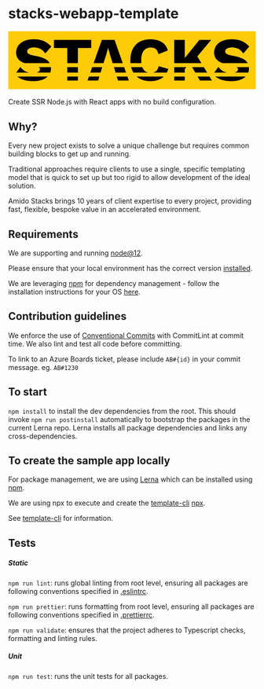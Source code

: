 # stacks-webapp-template

![Stacks Webapp Template](.github/images/stacks_banner.png)

Create SSR Node.js with React apps with no build configuration.

## Why?

Every new project exists to solve a unique challenge 
but requires common building blocks to get up and running.

Traditional approaches require clients to use a single, specific templating model that is quick to set up but too rigid to allow development of the ideal solution.

Amido Stacks brings 10 years of client expertise to every project, providing fast, flexible, bespoke value in an accelerated environment.

## Requirements

We are supporting and running [node@12](https://nodejs.org/en/about/releases/).

Please ensure that your local environment has the correct version
[installed](https://nodejs.org/en/download/).

We are leveraging [npm](https://www.npmjs.com/) for dependency management - follow the
installation instructions for your OS [here](https://www.npmjs.com/get-npm).

## Contribution guidelines
We enforce the use of [Conventional Commits](https://commitlint.js.org) with CommitLint at commit time. We also lint and test all code before committing.

To link to an Azure Boards ticket, please include `AB#{id}` in your commit message. eg. `AB#1230`


## To start

`npm install` to install the dev dependencies from the root. This should invoke `npm run postinstall` automatically to bootstrap the packages in the current Lerna repo. Lerna installs
all package dependencies and links any cross-dependencies.


## To create the sample app locally
For package management, we are using [Lerna](https://lernajs.io) which can be installed using [npm](https://www.npmjs.com/package/lerna).

We are using npx to execute and create the [template-cli](./packages/template-cli) [npx](https://www.npmjs.com/package/npx).

See [template-cli](./packages/template-cli/README.md) for information.


## Tests

##### Static

`npm run lint`: runs global linting from root level, ensuring all packages are
following conventions specified in [.eslintrc](.eslintrc).
  
`npm run prettier`: runs formatting from root level, ensuring all packages are
following conventions specified in [.prettierrc](.prettierrc).

`npm run validate`: ensures that the project adheres to Typescript checks,
formatting and linting rules.

##### Unit

`npm run test`: runs the unit tests for all packages.
